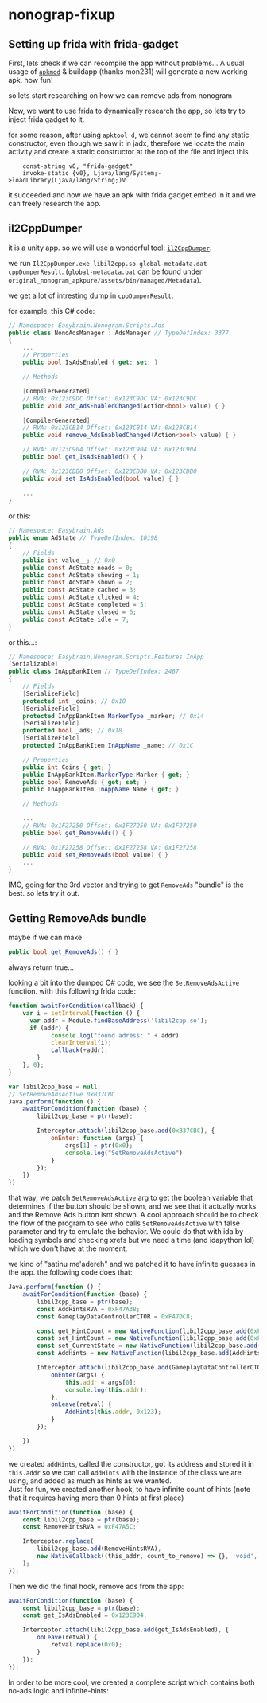 # nonograp-fixup

## Setting up frida with frida-gadget

First, lets check if we can recompile the app without problems...
A usual usage of [`apkmod`](https://github.com/mon231/apkpatcher) & buildapp (thanks mon231) will generate a new working apk. how fun!

so lets start researching on how we can remove ads from nonogram

Now, we want to use frida to dynamically research the app, so lets try to inject frida gadget to it.

for some reason, after using `apktool d`, we cannot seem to find any static constructor, even though we saw it in jadx, therefore we locate the main activity and create a static constructor at the top of the file and inject this

```
    const-string v0, "frida-gadget"
    invoke-static {v0}, Ljava/lang/System;->loadLibrary(Ljava/lang/String;)V
```

it succeeded and now we have an apk with frida gadget embed in it and we can freely research the app.

## il2CppDumper

it is a unity app. so we will use a wonderful tool: [`il2CppDumper`](https://github.com/Perfare/Il2CppDumper).

we run `Il2CppDumper.exe libil2cpp.so global-metadata.dat cppDumperResult`. (`global-metadata.bat` can be found under `original_nonogram_apkpure/assets/bin/managed/Metadata`).

we get a lot of intresting dump in `cppDumperResult`.

for example, this C# code:

```C#
// Namespace: Easybrain.Nonogram.Scripts.Ads
public class NonoAdsManager : AdsManager // TypeDefIndex: 3377
{
    ...
	// Properties
	public bool IsAdsEnabled { get; set; }

	// Methods

	[CompilerGenerated]
	// RVA: 0x123C9DC Offset: 0x123C9DC VA: 0x123C9DC
	public void add_AdsEnabledChanged(Action<bool> value) { }

	[CompilerGenerated]
	// RVA: 0x123CB14 Offset: 0x123CB14 VA: 0x123CB14
	public void remove_AdsEnabledChanged(Action<bool> value) { }

	// RVA: 0x123C904 Offset: 0x123C904 VA: 0x123C904
	public bool get_IsAdsEnabled() { }

	// RVA: 0x123CDB0 Offset: 0x123CDB0 VA: 0x123CDB0
	public void set_IsAdsEnabled(bool value) { }
    
    ...
}
```

or this:
```C#
// Namespace: Easybrain.Ads
public enum AdState // TypeDefIndex: 10198
{
	// Fields
	public int value__; // 0x0
	public const AdState noads = 0;
	public const AdState showing = 1;
	public const AdState shown = 2;
	public const AdState cached = 3;
	public const AdState clicked = 4;
	public const AdState completed = 5;
	public const AdState closed = 6;
	public const AdState idle = 7;
}
```

or this...:

```C#
// Namespace: Easybrain.Nonogram.Scripts.Features.InApp
[Serializable]
public class InAppBankItem // TypeDefIndex: 2467
{
	// Fields
	[SerializeField]
	protected int _coins; // 0x10
	[SerializeField]
	protected InAppBankItem.MarkerType _marker; // 0x14
	[SerializeField]
	protected bool _ads; // 0x18
	[SerializeField]
	protected InAppBankItem.InAppName _name; // 0x1C

	// Properties
	public int Coins { get; }
	public InAppBankItem.MarkerType Marker { get; }
	public bool RemoveAds { get; set; }
	public InAppBankItem.InAppName Name { get; }

	// Methods

    ...
	// RVA: 0x1F27250 Offset: 0x1F27250 VA: 0x1F27250
	public bool get_RemoveAds() { }

	// RVA: 0x1F27258 Offset: 0x1F27258 VA: 0x1F27258
	public void set_RemoveAds(bool value) { }
    ...
}
```

IMO, going for the 3rd vector and trying to get `RemoveAds` "bundle" is the best. so lets try it out.

## Getting RemoveAds bundle

maybe if we can make
```C#
public bool get_RemoveAds() { }
```

always return true...

looking a bit into the dumped C# code, we see the `SetRemoveAdsActive` function. with this following frida code:

```js
function awaitForCondition(callback) {
    var i = setInterval(function () {
      var addr = Module.findBaseAddress('libil2cpp.so');
	  if (addr) {
			console.log("found adress: " + addr)
            clearInterval(i);
            callback(+addr);
        }
    }, 0);
}

var libil2cpp_base = null;
// SetRemoveAdsActive 0xB37CBC
Java.perform(function () {
    awaitForCondition(function (base) {
        libil2cpp_base = ptr(base);

		Interceptor.attach(libil2cpp_base.add(0xB37CBC), {
			onEnter: function (args) {
				args[1] = ptr(0x0);
				console.log("SetRemoveAdsActive")
			}
		});
	})
})
```

that way, we patch `SetRemoveAdsActive` arg to get the boolean variable that determines if the button should be shown,
and we see that it actually works and the Remove Ads button isnt shown. A cool approach should be to check the flow of the program to see who calls `SetRemoveAdsActive` with false parameter and try to emulate the behavior. We could do that with ida by loading symbols and checking xrefs but we need a time (and idapython lol) which we don't have at the moment.

we kind of "satinu me'adereh" and we patched it to have infinite guesses in the app. the following code does that:

```js
Java.perform(function () {
    awaitForCondition(function (base) {
        libil2cpp_base = ptr(base);
		const AddHintsRVA = 0xF47A38;
		const GameplayDataControllerCTOR = 0xF47DC8;

		const get_HintCount = new NativeFunction(libil2cpp_base.add(0xFA5694), 'int', ['pointer']);
		const set_HintCount = new NativeFunction(libil2cpp_base.add(0xFA5694), 'void', ['pointer', 'int']);
		const set_CurrentState = new NativeFunction(libil2cpp_base.add(0xFA568C), 'void', ['pointer', 'int']);
		const AddHints = new NativeFunction(libil2cpp_base.add(AddHintsRVA), 'void', ['pointer', 'int']);

		Interceptor.attach(libil2cpp_base.add(GameplayDataControllerCTOR), {
			onEnter(args) {
				this.addr = args[0];
				console.log(this.addr);
			},
			onLeave(retval) {
				AddHints(this.addr, 0x123);
			}
		});

	})
})
```

we created `addHints`, called the constructor, got its address and stored it in `this.addr` so we can call `AddHints` with the
instance of the class we are using, and added as much as hints as we wanted. <br />
Just for fun, we created another hook, to have infinite count of hints (note that it requires having more than 0 hints at first place)

```js
awaitForCondition(function (base) {
	const libil2cpp_base = ptr(base);
	const RemoveHintsRVA = 0xF47A5C;

	Interceptor.replace(
		libil2cpp_base.add(RemoveHintsRVA), 
		new NativeCallback((this_addr, count_to_remove) => {}, 'void', ['pointer', 'int'])
	);
});
```

Then we did the final hook, remove ads from the app:
```js
awaitForCondition(function (base) {
	const libil2cpp_base = ptr(base);
	const get_IsAdsEnabled = 0x123C904;

	Interceptor.attach(libil2cpp_base.add(get_IsAdsEnabled), {
		onLeave(retval) {
			retval.replace(0x0);
		}
	});
});
```

In order to be more cool, we created a complete script which contains both no-ads logic and infinite-hints:
```
```

